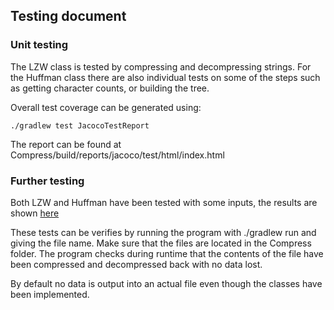 ## Testing document

### Unit testing

The LZW class is tested by compressing and decompressing strings. For the Huffman class there are also individual tests on some of the steps
such as getting character counts, or building the tree.

Overall test coverage can be generated using:
```
./gradlew test JacocoTestReport
```
The report can be found at Compress/build/reports/jacoco/test/html/index.html


### Further testing

Both LZW and Huffman have been tested with some inputs, the results are shown [here](https://github.com/Henri0088/File-Compression/blob/main/Documentation/Implementation.md#performance-comparison)

These tests can be verifies by running the program with ./gradlew run and giving the file name. Make sure that the files are located in the Compress folder.
The program checks during runtime that the contents of the file have been compressed and decompressed back with no data lost.

By default no data is output into an actual file even though the classes have been implemented.
